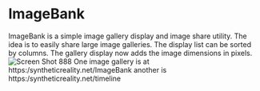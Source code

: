 # ImageBank
ImageBank is a simple image gallery display and image share utility. The idea is to easily share large image galleries. The display list can be sorted by columns. The gallery display now adds the image dimensions in pixels.
![Screen Shot 888](https://user-images.githubusercontent.com/35855133/202556824-e9a1f48e-e53a-4283-acb3-11695a28138d.JPG)
One image gallery is at https:/syntheticreality.net/ImageBank
another is https:/syntheticreality.net/timeline
